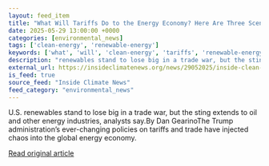 ```yaml
---
layout: feed_item
title: "What Will Tariffs Do to the Energy Economy? Here Are Three Scenarios"
date: 2025-05-29 13:00:00 +0000
categories: [environmental_news]
tags: ['clean-energy', 'renewable-energy']
keywords: ['what', 'will', 'clean-energy', 'tariffs', 'renewable-energy']
description: "renewables stand to lose big in a trade war, but the sting extends to oil and other energy industries, analysts say"
external_url: https://insideclimatenews.org/news/29052025/inside-clean-energy-tariffs-economy/
is_feed: true
source_feed: "Inside Climate News"
feed_category: "environmental_news"
---
```


U.S. renewables stand to lose big in a trade war, but the sting extends to oil and other energy industries, analysts say.By Dan GearinoThe Trump administration’s ever-changing policies on tariffs and trade have injected chaos into the global energy economy.

[Read original article](https://insideclimatenews.org/news/29052025/inside-clean-energy-tariffs-economy/)
